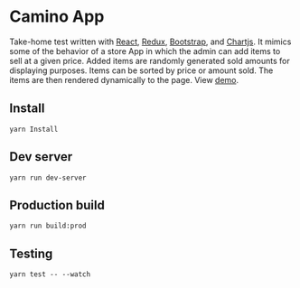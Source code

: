 # Camino App

Take-home test written with [React](https://reactjs.org/),
[Redux](https://redux.js.org/), [Bootstrap](https://getbootstrap.com/), and
[Chartjs](http://www.chartjs.org/). It mimics some of the behavior of a store App in which the admin can add items to sell at a given price. Added items are randomly generated sold amounts for displaying purposes. Items can be sorted by price or amount sold. The items are then rendered dynamically to the page. View [demo](https://react-caminoapp.herokuapp.com/).

## Install
```
yarn Install
```
## Dev server
```
yarn run dev-server
```

## Production build
```
yarn run build:prod
```
## Testing
```
yarn test -- --watch
```
